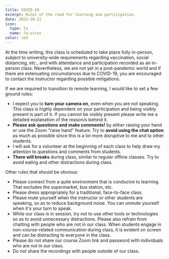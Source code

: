 ```yaml
---
title: COVID-19
excerpt: Rules of the road for learning and participation.
date: 2022-10-21
icon:
  type: fa
  name: fa-virus
color: red
---
```


At the time writing, this class is scheduled to take place fully in-person, subject to university-wide requirements regarding vaccination, social distancing, etc., and with attendance and participation recorded as an in-person class. Nevertheless, we are not yet in a post-pandemic world and if there are extenuating circumstances due to COVID-19, you are encouraged to contact the instructor regarding possible mitigations. 

If we are required to transition to remote learning, I would like to set a few ground rules:

- I expect you to **turn your camera on**, even when you are not speaking. This class is highly dependent on your participation and being visibly present is part of it. If you cannot be visibly present please write me a detailed explanation of the reason/s behind it.
- **Please ask questions and make comments!** by either raising your hand or use the Zoom "raise hand" feature. Try to **avoid using the chat option** as much as possible since this is a lot more disruptive to me and to other students. 
- I will ask for a volunteer at the beginning of each class to help draw my attention to questions and comments from students. 
- **There will breaks** during class, similar to regular offline classes. Try to avoid eating and other distractions during class. 

Other rules that should be obvious:
- Please connect from a quite environment that is conducive to learning. That excludes the supermarket, bus station, etc.
- Please dress appropriately for a traditional, face-to-face class.
- Please mute yourself when the instructor or other students are speaking, so as to reduce background noise. You can unmute yourself when it's your turn to speak.
- While our class is in session, try not to use other tools or technologies so as to avoid unnecessary distractions. Please also refrain from chatting with people who are not in our class. When students engage in non-course-related communication during class, it is evident on screen and can be distracting to everyone in the class.
- Please do not share our course Zoom link and password with individuals who are not in our class.
- Do not share the recordings with people outside of our class.
